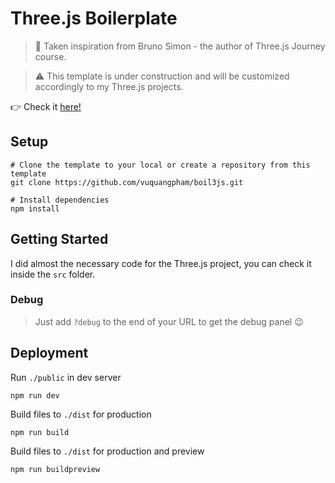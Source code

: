 # Three.js Boilerplate

> 🙌 Taken inspiration from Bruno Simon - the author of Three.js Journey course.

> ⚠️ This template is under construction and will be customized accordingly to my Three.js projects.

👉 Check it <a href="https://boil3js.netlify.app/?debug" target="_blank">here!</a>

## Setup

```shell
# Clone the template to your local or create a repository from this template
git clone https://github.com/vuquangpham/boil3js.git

# Install dependencies
npm install
```

## Getting Started

I did almost the necessary code for the Three.js project, you can check it inside the `src` folder.

### Debug

> Just add `?debug` to the end of your URL to get the debug panel 😉

## Deployment

Run `./public` in dev server

```shell
npm run dev
```

Build files to `./dist` for production

```shell
npm run build
```

Build files to `./dist` for production and preview

```shell
npm run buildpreview
```
